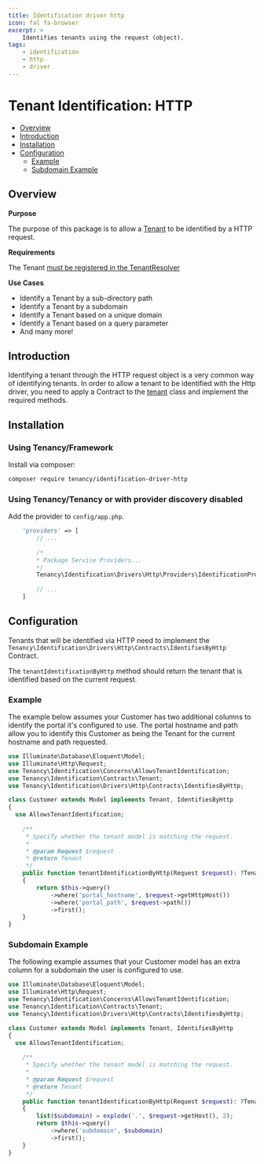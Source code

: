 ```yaml
---
title: Identification driver http
icon: fal fa-browser
excerpt: >
    Identifies tenants using the request (object).
tags:
    - identification
    - http
    - driver
---
```


# Tenant Identification: HTTP

- [Overview](#overview)
- [Introduction](#introduction)
- [Installation](#installation)
- [Configuration](#configuration)
  - [Example](#example)
  - [Subdomain Example](#subdomain-example)

## Overview

**Purpose**

The purpose of this package is to allow a [Tenant](what-is-a-tenant) to be identified by a HTTP request.

**Requirements**

The Tenant [must be registered in the TenantResolver](identification-general)

**Use Cases**

- Identify a Tenant by a sub-directory path
- Identify a Tenant by a subdomain
- Identify a Tenant based on a unique domain
- Identify a Tenant based on a query parameter
- And many more!

## Introduction

Identifying a tenant through the HTTP request object is a very common way of identifying tenants.
In order to allow a tenant to be identified with the Http driver, you
need to apply a Contract to the [tenant](what-is-a-tenant) class and implement the required
methods.

## Installation

### Using Tenancy/Framework
Install via composer:
```bash
composer require tenancy/identification-driver-http
```

### Using Tenancy/Tenancy or with provider discovery disabled
Add the provider to `config/app.php`.

```php
    'providers' => [
        // ...
        
        /*
        * Package Service Providers...
        */
        Tenancy\Identification\Drivers\Http\Providers\IdentificationProvider::class,
        
        // ...
    ]
```

## Configuration

Tenants that will be identified via HTTP need to implement the `Tenancy\Identification\Drivers\Http\Contracts\IdentifiesByHttp` Contract.

The `tenantIdentificationByHttp` method should return the tenant that is identified based on the current request.

### Example

The example below assumes your Customer has two additional columns to identify the portal it's configured to use. The
portal hostname and path allow you to identify this Customer as being the Tenant for the current hostname and path 
requested.

```php
use Illuminate\Database\Eloquent\Model;
use Illuminate\Http\Request;
use Tenancy\Identification\Concerns\AllowsTenantIdentification;
use Tenancy\Identification\Contracts\Tenant;
use Tenancy\Identification\Drivers\Http\Contracts\IdentifiesByHttp;

class Customer extends Model implements Tenant, IdentifiesByHttp
{
  use AllowsTenantIdentification;
  
    /**
     * Specify whether the tenant model is matching the request.
     *
     * @param Request $request
     * @return Tenant
     */
    public function tenantIdentificationByHttp(Request $request): ?Tenant
    {
        return $this->query()
            ->where('portal_hostname', $request->getHttpHost())
            ->where('portal_path', $request->path())
            ->first();
    }
}
```

### Subdomain Example

The following example assumes that your Customer model has an extra column for a subdomain the user is configured to use.

```php
use Illuminate\Database\Eloquent\Model;
use Illuminate\Http\Request;
use Tenancy\Identification\Concerns\AllowsTenantIdentification;
use Tenancy\Identification\Contracts\Tenant;
use Tenancy\Identification\Drivers\Http\Contracts\IdentifiesByHttp;

class Customer extends Model implements Tenant, IdentifiesByHttp
{
  use AllowsTenantIdentification;
  
    /**
     * Specify whether the tenant model is matching the request.
     *
     * @param Request $request
     * @return Tenant
     */
    public function tenantIdentificationByHttp(Request $request): ?Tenant
    {
        list($subdomain) = explode('.', $request->getHost(), 2);
        return $this->query()
            ->where('subdomain', $subdomain)
            ->first();
    }
}
```

